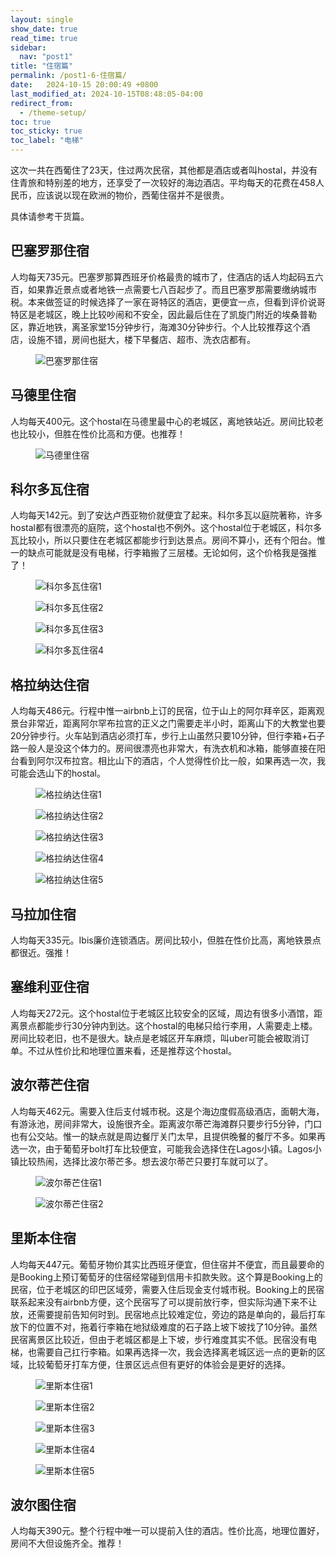 ```yaml
---
layout: single
show_date: true
read_time: true
sidebar:
  nav: "post1"
title: "住宿篇"
permalink: /post1-6-住宿篇/
date:   2024-10-15 20:00:49 +0800
last_modified_at: 2024-10-15T08:48:05-04:00
redirect_from:
  - /theme-setup/
toc: true
toc_sticky: true
toc_label: "电梯"
---
```


这次一共在西葡住了23天，住过两次民宿，其他都是酒店或者叫hostal，并没有住青旅和特别差的地方，还享受了一次较好的海边酒店。<span class="text-Coral">平均每天的花费在458人民币</span>，应该说以现在欧洲的物价，<span class="text-Coral">西葡住宿并不是很贵</span>。

<span class="text-Red">具体请参考干货篇。</span>

## 巴塞罗那住宿

人均每天735元。<span class="text-Coral">巴塞罗那算西班牙价格最贵的城市了</span>，住酒店的话人均起码五六百，如果靠近景点或者地铁一点需要七八百起步了。而且巴塞罗那<span class="text-Coral">需要缴纳城市税</span>。本来做签证的时候选择了一家在哥特区的酒店，更便宜一点，但看到评价说哥特区是老城区，晚上比较吵闹和不安全，因此最后住在了凯旋门附近的埃桑普勒区，靠近地铁，离圣家堂15分钟步行，海滩30分钟步行。个人比较推荐这个酒店，设施不错，房间也挺大，楼下早餐店、超市、洗衣店都有。

<figure>
  <img src="{{ '/assets/images/post 1/6/IMG_1982.JPG' | relative_url }}" alt="巴塞罗那住宿">
</figure>

## 马德里住宿

人均每天400元。这个hostal在马德里最中心的老城区，离地铁站近。房间比较老也比较小，但胜在性价比高和方便。也推荐！

<figure>
  <img src="{{ '/assets/images/post 1/6/IMG_6177.JPG' | relative_url }}" alt="马德里住宿">
</figure>

## 科尔多瓦住宿

人均每天142元。到了安达卢西亚物价就便宜了起来。科尔多瓦以庭院著称，许多hostal都<span class="text-Coral">有很漂亮的庭院</span>，这个hostal也不例外。这个hostal位于老城区，科尔多瓦比较小，所以只要住在老城区都能步行到达景点。房间不算小，还有个阳台。惟一的<span class="text-Coral">缺点</span>可能就是<span class="text-Coral">没有电梯</span>，行李箱搬了三层楼。无论如何，<span class="text-Coral">这个价格我是强推了</span>！

<figure>
  <img src="{{ '/assets/images/post 1/6/IMG_9020.JPG' | relative_url }}" alt="科尔多瓦住宿1">
</figure>

<figure>
  <img src="{{ '/assets/images/post 1/6/IMG_9016.JPG' | relative_url }}" alt="科尔多瓦住宿2">
</figure>

<figure>
  <img src="{{ '/assets/images/post 1/6/IMG_9002.JPG' | relative_url }}" alt="科尔多瓦住宿3">
</figure>

<figure>
  <img src="{{ '/assets/images/post 1/6/IMG_9005.JPG' | relative_url }}" alt="科尔多瓦住宿4">
</figure>

## 格拉纳达住宿

人均每天486元。行程中惟一airbnb上订的<span class="text-Coral">民宿</span>，位于山上的阿尔拜辛区，距离观景台非常近，距离阿尔罕布拉宫的正义之门需要走半小时，距离山下的大教堂也要20分钟步行。<span class="text-Coral">火车站到酒店必须打车</span>，步行上山虽然只要10分钟，但行李箱+石子路一般人是没这个体力的。房间很漂亮也非常大，有洗衣机和冰箱，能够<span class="text-Coral">直接在阳台看到阿尔汉布拉宫</span>。相比山下的酒店，个人觉得性价比一般，<span class="text-Coral">如果再选一次，我可能会选山下的hostal</span>。

<figure>
  <img src="{{ '/assets/images/post 1/6/IMG_9290.JPG' | relative_url }}" alt="格拉纳达住宿1">
</figure>

<figure>
  <img src="{{ '/assets/images/post 1/6/IMG_9291.JPG' | relative_url }}" alt="格拉纳达住宿2">
</figure>

<figure>
  <img src="{{ '/assets/images/post 1/6/IMG_9297.JPG' | relative_url }}" alt="格拉纳达住宿3">
</figure>

<figure>
  <img src="{{ '/assets/images/post 1/6/IMG_9300.JPG' | relative_url }}" alt="格拉纳达住宿4">
</figure>

<figure>
  <img src="{{ '/assets/images/post 1/6/IMG_9304.JPG' | relative_url }}" alt="格拉纳达住宿5">
</figure>

## 马拉加住宿

人均每天335元。Ibis廉价连锁酒店。房间比较小，但胜在<span class="text-Coral">性价比高</span>，离地铁景点都很近。<span class="text-Coral">强推！</span>

## 塞维利亚住宿

人均每天272元。这个hostal位于老城区比较安全的区域，周边有很多小酒馆，距离景点都能步行30分钟内到达。这个hostal的<span class="text-Coral">电梯只给行李用</span>，人需要走上楼。房间比较老旧，也不是很大。<span class="text-Coral">缺点是老城区开车麻烦</span>，叫uber可能会被取消订单。不过从性价比和地理位置来看，还是推荐这个hostal。

## 波尔蒂芒住宿

人均每天462元。需要入住后支付城市税。这是个<span class="text-Coral">海边度假高级酒店</span>，面朝大海，有游泳池，房间非常大，设施很齐全。距离波尔蒂芒海滩群只要步行5分钟，门口也有公交站。惟一的<span class="text-Coral">缺点就是周边餐厅关门太早</span>，且提供晚餐的餐厅不多。如果再选一次，由于葡萄牙bolt打车比较便宜，<span class="text-Coral">可能我会选择住在Lagos小镇</span>。Lagos小镇比较热闹，选择比波尔蒂芒多。想去波尔蒂芒只要打车就可以了。

<figure>
  <img src="{{ '/assets/images/post 1/6/IMG_3777_1.JPG' | relative_url }}" alt="波尔蒂芒住宿1">
</figure>

<figure>
  <img src="{{ '/assets/images/post 1/6/IMG_3778_1.JPG' | relative_url }}" alt="波尔蒂芒住宿2">
</figure>

## 里斯本住宿

人均每天447元。葡萄牙物价其实比西班牙便宜，但<span class="text-Coral">住宿并不便宜</span>，而且最要命的是Booking上预订葡萄牙的住宿<span class="text-Coral">经常碰到信用卡扣款失败</span>。这个算是Booking上的民宿，位于老城区的印巴区域旁，需要入住后现金支付城市税。<span class="text-Coral">Booking上的民宿联系起来没有airbnb方便</span>，这个民宿写了可以提前放行李，但实际沟通下来不让放，还需要提前告知何时到。民宿地点比较难定位，旁边的路是单向的，最后打车放下的位置不对，拖着行李箱在地狱级难度的石子路上坡下坡找了10分钟。虽然民宿离景区比较近，但由于老城区都是上下坡，步行难度其实不低。民宿没有电梯，也需要自己扛行李箱。<span class="text-Coral">如果再选择一次，我会选择离老城区远一点的更新的区域</span>，比较葡萄牙打车方便，住景区远点但有更好的体验会是更好的选择。

<figure>
  <img src="{{ '/assets/images/post 1/6/IMG_4496_1.JPG' | relative_url }}" alt="里斯本住宿1">
</figure>

<figure>
  <img src="{{ '/assets/images/post 1/6/IMG_4499.JPG' | relative_url }}" alt="里斯本住宿2">
</figure>

<figure>
  <img src="{{ '/assets/images/post 1/6/IMG_4504_1.JPG' | relative_url }}" alt="里斯本住宿3">
</figure>

<figure>
  <img src="{{ '/assets/images/post 1/6/IMG_4505.JPG' | relative_url }}" alt="里斯本住宿4">
</figure>

<figure>
  <img src="{{ '/assets/images/post 1/6/IMG_4507_1.JPG' | relative_url }}" alt="里斯本住宿5">
</figure>

## 波尔图住宿

人均每天390元。整个行程中<span class="text-Coral">唯一可以提前入住的酒店</span>。<span class="text-Coral">性价比高，地理位置好</span>，房间不大但设施齐全。<span class="text-Coral">推荐！</span>